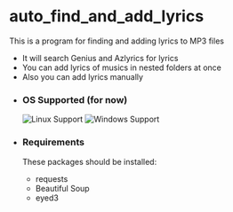 # auto_find_and_add_lyrics

This is a program for finding and adding lyrics to MP3 files

- It will search Genius and Azlyrics for lyrics
- You can add lyrics of musics in nested folders at once
- Also you can add lyrics manually


* ### OS Supported (for now) ###
	![Linux Support](https://img.shields.io/badge/Linux-Support-brightgreen.svg)
	![Windows Support](https://img.shields.io/badge/Windows-Support-brightgreen.svg)


* ### Requirements ###
	These packages should be installed:
	- requests
	- Beautiful Soup
	- eyed3


